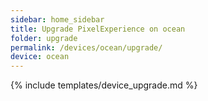 ```yaml
---
sidebar: home_sidebar
title: Upgrade PixelExperience on ocean
folder: upgrade
permalink: /devices/ocean/upgrade/
device: ocean
---
```

{% include templates/device_upgrade.md %}
